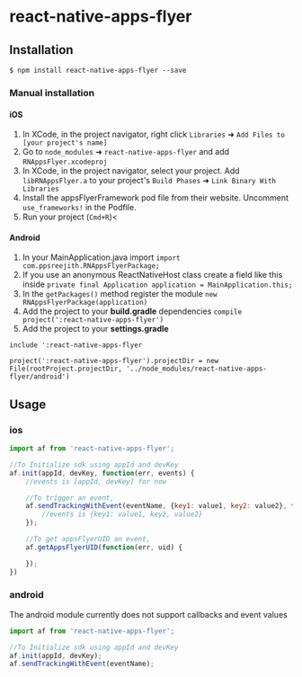 
# react-native-apps-flyer

## Installation

`$ npm install react-native-apps-flyer --save`

### Manual installation

#### iOS

1. In XCode, in the project navigator, right click `Libraries` ➜ `Add Files to [your project's name]`
2. Go to `node_modules` ➜ `react-native-apps-flyer` and add `RNAppsFlyer.xcodeproj`
3. In XCode, in the project navigator, select your project. Add `libRNAppsFlyer.a` to your project's `Build Phases` ➜ `Link Binary With Libraries`
4. Install the appsFlyerFramework pod file from their website. Uncomment `use_frameworks!` in the Podfile.
5. Run your project (`Cmd+R`)<

#### Android

1. In your MainApplication.java import `import com.ppsreejith.RNAppsFlyerPackage;`
2. If you use an anonymous ReactNativeHost class create a field like this inside `private final Application application = MainApplication.this;`
3. In the `getPackages()` method register the module `new RNAppsFlyerPackage(application)`
4. Add the project to your **build.gradle** dependencies `compile project(':react-native-apps-flyer')`
5. Add the project to your **settings.gradle**

`include ':react-native-apps-flyer`

`project(':react-native-apps-flyer').projectDir = new File(rootProject.projectDir, '../node_modules/react-native-apps-flyer/android')`

## Usage

### ios
```javascript
import af from 'react-native-apps-flyer';

//To Initialize sdk using appId and devKey
af.init(appId, devKey, function(err, events) {
    //events is [appId, devKey] for now

    //To trigger an event,
    af.sendTrackingWithEvent(eventName, {key1: value1, key2: value2}, function(err, events) {
        //events is {key1: value1, key2, value2}
    });

    //To get appsFlyerUID an event,
    af.getAppsFlyerUID(function(err, uid) {

    });
})
```

### android

The android module currently does not support callbacks and event values

```javascript
import af from 'react-native-apps-flyer';

//To Initialize sdk using appId and devKey
af.init(appId, devKey);
af.sendTrackingWithEvent(eventName);
```
